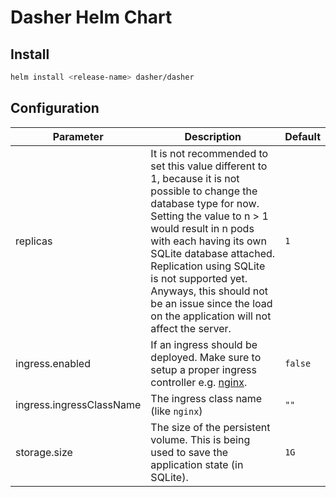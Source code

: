 # Dasher Helm Chart

## Install

```bash
helm install <release-name> dasher/dasher
```

## Configuration
| Parameter | Description | Default |
| --------- | ----------- | ------- |
| replicas  | It is not recommended to set this value different to 1, because it is not possible to change the database type for now. Setting the value to n > 1 would result in n pods with each having its own SQLite database attached.  Replication using SQLite is not supported yet. Anyways, this should not be an issue since the load on the application will not affect the server. | `1` |
| ingress.enabled | If an ingress should be deployed. Make sure to setup a proper ingress controller e.g. [nginx](https://docs.nginx.com/nginx-ingress-controller/). | `false` |
| ingress.ingressClassName | The ingress class name (like `nginx`) | `""` |
| storage.size | The size of the persistent volume. This is being used to save the application state (in SQLite). | `1G` |